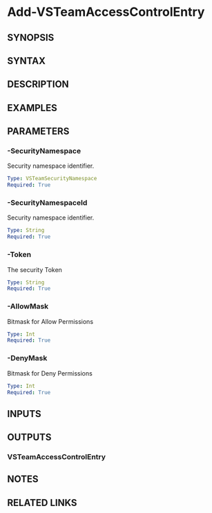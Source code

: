 <!-- #include "./common/header.md" -->

# Add-VSTeamAccessControlEntry

## SYNOPSIS

<!-- #include "./synopsis/Add-VSTeamAccessControlEntry.md" -->

## SYNTAX

## DESCRIPTION

<!-- #include "./synopsis/Add-VSTeamAccessControlEntry.md" -->

## EXAMPLES

## PARAMETERS

<!-- #include "./params/projectName.md" -->

<!-- #include "./params/SecurityNamespaceName.md" -->

### -SecurityNamespace

Security namespace identifier.

```yaml
Type: VSTeamSecurityNamespace
Required: True
```

### -SecurityNamespaceId

Security namespace identifier.

```yaml
Type: String
Required: True
```

### -Token

The security Token

```yaml
Type: String
Required: True
```

### -AllowMask

Bitmask for Allow Permissions

```yaml
Type: Int
Required: True
```

### -DenyMask

Bitmask for Deny Permissions

```yaml
Type: Int
Required: True
```

## INPUTS

## OUTPUTS

### VSTeamAccessControlEntry

## NOTES

## RELATED LINKS